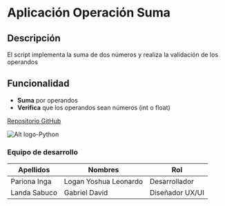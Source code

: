 # Aplicación Operación Suma
## Descripción
El script implementa la suma de dos números y realiza la validación de los operandos
## Funcionalidad
- **Suma** por operandos
- **Verifica** que los operandos sean números (int o float)

[Repositorio GitHub](https://github.com/YoshuaPariona/cs-sem04-suma.git)

![Alt logo-Python](https://logospng.org/download/python/logo-python-256.png)

### Equipo de desarrollo
| Apellidos | Nombres | Rol | 
| --- | --- | --- |
| Pariona Inga | Logan Yoshua Leonardo | Desarrollador |
| Landa Sabuco | Gabriel David | Diseñador UX/UI |
